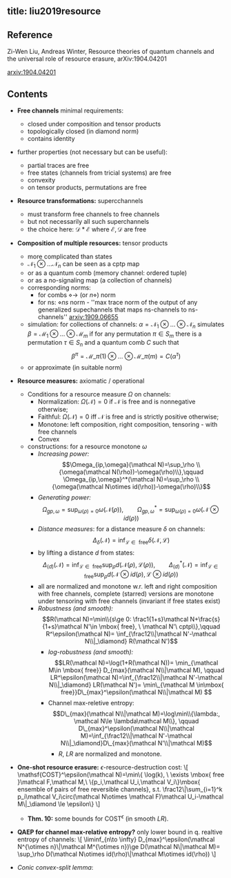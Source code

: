 title: liu2019resource
---

## Reference

Zi-Wen Liu, Andreas Winter, Resource theories of quantum channels and the universal role of resource erasure, arXiv:1904.04201


[arxiv:1904.04201](https://arxiv.org/abs/1904.04201)



## Contents

* **Free channels** minimal requirements:
    * closed under composition and tensor products
    * topologically closed (in diamond norm)
    * contains identity

* further properties (not necessary but can be useful):
    * partial traces are free
    * free states (channels from tricial systems) are free
    * convexity
    * on tensor products, permutations are free

* **Resource transformations:** supercchannels
    * must transform free channels to free channels
    * but not necessarily all such superchannels
    * the choice here: $\mathcal D * \mathcal E$ where $\mathcal E,\mathcal D$ are free 

* **Composition of multiple resources:** tensor products
    * more complicated than states
    * $\mathcal N_1\otimes\dots \mathcal N_n$ can be seen as a cptp map
    * or as a quantum comb (memory channel: ordered tuple)
    * or as a no-signaling map (a collection of channels)
    * corresponding norms: 
        * for combs $\diamond\to$ (or $n\diamond$) norm
        * for ns: $\diamond ns$ norm - ''max trace norm of the output of any generalized supechannels that maps
	  ns-channels to ns-channels'' [arxiv:1909.06655](https://arxiv.org/abs/1809.06655)
    * simulation: for collections of channels: $\alpha=\mathcal N_1\otimes\dots\otimes \mathcal N_n$ simulates 
    $\beta=\mathcal M_1\otimes\dots\otimes \mathcal M_m$ if for any permutation $\pi\in S_m$ there is a permutation
    $\tau\in S_n$ and a quantum comb $C$ such that 
    $$
   \beta^\pi=\mathcal M\_{\pi(1)}\otimes\dots\otimes \mathcal M\_{\pi(m)}=C(\alpha^\tau)
    $$
    * or approximate (in suitable norm)

* **Resource measures:** axiomatic / operational 
    * Conditions for a resource measure $\Omega$ on channels:
        * Normalization: $\Omega(\mathcal N)=0$ if $\mathcal N$ is free and is nonnegative otherwise;
        * Faithful: $\Omega(\mathcal N)=0$ iff $\mathcal N$ is free and is strictly positive otherwise;
        * Monotone: left composition, right composition, tensoring -  with free channels
        * Convex
    * constructions:  for a resource monotone 	$\omega$
        * *Increasing power:* $$\Omega_{ip,\omega}(\mathcal N)=\sup_\rho \\{\omega(\mathcal
	  N(\rho))-\omega(\rho)\\},\qquad 
	\Omega_{ip,\omega}^*(\mathcal N)=\sup_\rho \\{\omega(\mathcal N\otimes id(\rho))-\omega(\rho)\\}$$
	    * *Generating power:* $$\Omega_{gp,\omega}=\sup_{\omega(\rho)=0}\omega(\mathcal N(\rho)), \qquad \Omega_{gp,\omega}^*=\sup_{\omega(\rho)=0}\omega(\mathcal N\otimes id(\rho))$$
	    * *Distance measures*: for a distance measure $\delta$ on channels: $$\Delta_\delta(\mathcal N)=\inf_{\mathcal
	  L\in \mbox{ free}} \delta(\mathcal N,\mathcal L)$$
	    * by lifting a distance $d$ from states: 
	$$\Delta_{(d)}(\mathcal N)=\inf_{\mathcal L\in \mbox{ free}}\sup_\rho d(\mathcal N(\rho),\mathcal L(\rho)),\qquad
	\Delta_{(d)}^*(\mathcal N)=\inf_{\mathcal L\in \mbox{ free}}\sup_\rho d(\mathcal N\otimes id(\rho),\mathcal L\otimes id(\rho))
$$
        * all are normalized and monotone w.r. left and right composition with free channels, complete (starred) versions  are monotone under tensoring with free channels (invariant if free states exist)
	    * *Robustness (and smooth):* 
	    $$R(\mathcal N)=\min\\{s\ge 0: \frac1{1+s}\mathcal N+\frac{s}{1+s}\mathcal N'\in \mbox{ free}, \
	  \mathcal N'\ cptp\\},\qquad R^\epsilon(\mathcal N)= \inf_{\frac12\\|\mathcal N'-\mathcal N\\|_\diamond} R(\mathcal N')$$
	       * *log-robustness (and smooth):* 
	   $$LR(\mathcal N)=\log(1+R(\mathcal N))= \min_{\mathcal M\in \mbox{ free}} D_{max}(\mathcal N\\|\mathcal M),
	   \qquad
LR^\epsilon(\mathcal N)=\inf_{\frac12\\|\mathcal N'-\mathcal N\\|_\diamond} LR(\mathcal N')=
	   \min\_{\mathcal M \in\mbox{ free}}D\_{max}^\epsilon(\mathcal N\\|\mathcal M)
	   $$
	       * Channel max-reletive entropy:	  
	       $$D\_{max}(\mathcal N\\|\mathcal M)=\log\min\\{\lambda:, \mathcal N\le \lambda\mathcal M\\}, \qquad 
	   D\_{max}^\epsilon(\mathcal N\\|\mathcal M)=\inf_{\frac12\\|\mathcal N'-\mathcal N\\|_\diamond}D\_{max}(\mathcal N'\\|\mathcal M)$$
               * $R$, $LR$ are normalized and monotone.

* **One-shot resource erasure:** $\epsilon$-resource-destruction cost:
\\[
\mathsf{COST}^\epsilon(\mathcal N)=\min\\{ \log(k), \ \exists \mbox{ free }\mathcal F,\mathcal M,\  \\{p_i,\mathcal U_i,\mathcal
V_i\\}\mbox{ ensemble of pairs of free reversible channels}, s.t. \frac12\\|\sum_{i=1}^k p_i\mathcal V_i\circ(\mathcal N\otimes
\mathcal F)\mathcal U_i-\mathcal M\\|_\diamond \le \epsilon\\}
\\]
    * **Thm. 10:** some bounds for $\mathsf{COST}^\epsilon$ (in smooth $LR$).

* **QAEP for channel max-relative entropy?** only lower bound in q. realtive entropy of channels:
\\[
\liminf_{n\to \infty} D\_{max}^\epsilon(\mathcal N^{\otimes n}\\|\mathcal M^{\otimes n})\ge D(\mathcal N\\|\mathcal M)=
\sup_\rho D(\mathcal N\otimes id(\rho)\\|\mathcal M\otimes id(\rho))
\\]

* *Conic convex-split lemma*:

